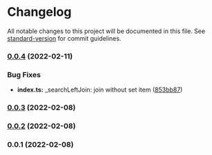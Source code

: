 # Changelog

All notable changes to this project will be documented in this file. See [standard-version](https://github.com/conventional-changelog/standard-version) for commit guidelines.

### [0.0.4](https://github.com/yxjorhs/join-table-model/compare/v0.0.3...v0.0.4) (2022-02-11)


### Bug Fixes

* **index.ts:** _searchLeftJoin: join without set item ([853bb87](https://github.com/yxjorhs/join-table-model/commit/853bb87725f44937996b1f099c4372385620a5b0))

### [0.0.3](https://github.com/yxjorhs/join-table-model/compare/v0.0.2...v0.0.3) (2022-02-08)

### [0.0.2](https://github.com/yxjorhs/join-table-model/compare/v0.0.1...v0.0.2) (2022-02-08)

### 0.0.1 (2022-02-08)
